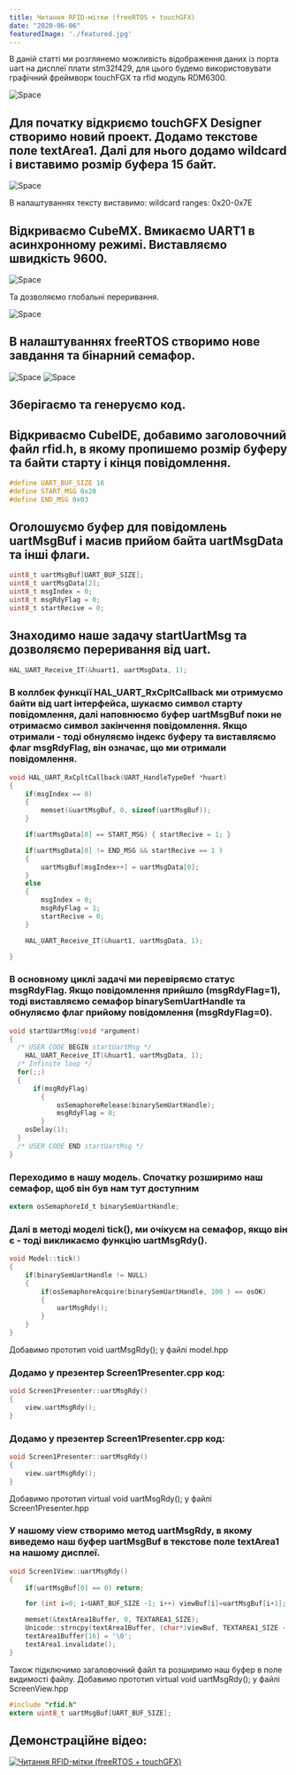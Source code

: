 ```yaml
---
title: Читання RFID-мітки (freeRTOS + touchGFX) 
date: "2020-06-06"
featuredImage: './featured.jpg'
---
```


В даній статті ми розглянемо можливість відображення даних із порта uart на дисплеї плати stm32f429, для цього будемо використовувати графічний фреймворк touchFGX
та rfid модуль RDM6300.
<!-- end -->

![Space](./rdm6300.jpg)

## Для початку відкриємо touchGFX Designer створимо новий проект. Додамо текстове поле textArea1. Далі для нього додамо wildcard і виставимо розмір буфера 15 байт.

![Space](./Screenshot_1.jpg)

В налаштуваннях тексту виставимо: wildcard ranges: 0x20-0x7E

## Відкриваємо CubeMX. Вмикаємо UART1 в асинхронному режимі. Виставляємо швидкість 9600.

![Space](./Screenshot_2.jpg)

Та дозволяємо глобальні переривання.

![Space](./Screenshot_3.jpg)

## В налаштуваннях freeRTOS створимо нове завдання та бінарний семафор.

![Space](./Screenshot_4.jpg)
![Space](./Screenshot_5.jpg)

## Зберігаємо та генеруємо код.

## Відкриваємо CubeIDE, добавимо заголовочний файл rfid.h, в якому пропишемо розмір буферу та байти старту і кінця повідомлення.

```c
#define UART_BUF_SIZE 16
#define START_MSG 0x20
#define END_MSG 0x03
```
## Оголошуємо буфер для повідомлень uartMsgBuf і масив прийом байта uartMsgData та інші флаги.

```c
uint8_t uartMsgBuf[UART_BUF_SIZE];
uint8_t uartMsgData[2];
uint8_t msgIndex = 0;
uint8_t msgRdyFlag = 0;
uint8_t startRecive = 0;
```

## Знаходимо наше задачу startUartMsg та дозволяємо переривання від uart.

```c
HAL_UART_Receive_IT(&huart1, uartMsgData, 1);
```

### В коллбек функції HAL_UART_RxCpltCallback ми отримуємо байти від uart інтерфейса, шукаємо символ старту повідомлення, далі наповнюємо буфер uartMsgBuf поки не отримаємо символ закінчення повідомлення. Якщо отримали - тоді обнуляємо індекс буферу та виставляємо флаг msgRdyFlag, він означає, що ми отримали повідомлення.

```c
void HAL_UART_RxCpltCallback(UART_HandleTypeDef *huart)
{
	if(msgIndex == 0)
	{
		memset(&uartMsgBuf, 0, sizeof(uartMsgBuf));
	}

	if(uartMsgData[0] == START_MSG) { startRecive = 1; }

	if(uartMsgData[0] != END_MSG && startRecive == 1 )
	{
		uartMsgBuf[msgIndex++] = uartMsgData[0];
	}
	else
	{
		msgIndex = 0;
		msgRdyFlag = 1;
		startRecive = 0;
	}

	HAL_UART_Receive_IT(&huart1, uartMsgData, 1);

}
```

### В основному циклі задачі ми перевіряємо статус msgRdyFlag. Якщо повідомлення прийшло (msgRdyFlag=1), тоді виставляємо семафор binarySemUartHandle та обнуляємо флаг прийому повідомлення (msgRdyFlag=0).

```c
void startUartMsg(void *argument)
{
  /* USER CODE BEGIN startUartMsg */
	HAL_UART_Receive_IT(&huart1, uartMsgData, 1);
  /* Infinite loop */
  for(;;)
  {
	  if(msgRdyFlag)
	  	{
	  		osSemaphoreRelease(binarySemUartHandle);
	  		msgRdyFlag = 0;
	  	}
    osDelay(1);
  }
  /* USER CODE END startUartMsg */
}
```
### Переходимо в нашу модель. Спочатку розширимо наш семафор, щоб він був нам тут доступним

```c
extern osSemaphoreId_t binarySemUartHandle;
```
### Далі в методі моделі tick(), ми очікуєм на семафор, якщо він є - тоді викликаємо функцію uartMsgRdy().

```c
void Model::tick()
{
	if(binarySemUartHandle != NULL)
	{
		if(osSemaphoreAcquire(binarySemUartHandle, 100 ) == osOK)
		{
			uartMsgRdy();
		}
	}
}
```
Добавимо прототип void uartMsgRdy(); у файлі model.hpp

### Додамо у презентер Screen1Presenter.cpp код:

```c
void Screen1Presenter::uartMsgRdy()
{
	view.uartMsgRdy();
}
```

### Додамо у презентер Screen1Presenter.cpp код:

```c
void Screen1Presenter::uartMsgRdy()
{
	view.uartMsgRdy();
}
```
Добавимо прототип virtual void uartMsgRdy(); у файлі Screen1Presenter.hpp 

### У нашому view створимо метод uartMsgRdy, в якому виведемо наш буфер uartMsgBuf в текстове поле textArea1 на нашому дисплеї.

```c
void Screen1View::uartMsgRdy()
{
	if(uartMsgBuf[0] == 0) return;

	for (int i=0; i<UART_BUF_SIZE -1; i++) viewBuf[i]=uartMsgBuf[i+1];

	memset(&textArea1Buffer, 0, TEXTAREA1_SIZE);
	Unicode::strncpy(textArea1Buffer, (char*)viewBuf, TEXTAREA1_SIZE - 1 );
	textArea1Buffer[16] = '\0';
	textArea1.invalidate();
}
```
Також підключимо загаловочний файл та розширимо наш буфер в поле видимості файлу.
Добавимо прототип virtual void uartMsgRdy(); у файлі ScreenView.hpp 
```c
#include "rfid.h"
extern uint8_t uartMsgBuf[UART_BUF_SIZE];
```

## Демонстраційне відео:

[![Читання RFID-мітки (freeRTOS + touchGFX) ](https://img.youtube.com/vi/RopXT0X9rzg/0.jpg)](https://www.youtube.com/watch?v=RopXT0X9rzg "Читання RFID-мітки (freeRTOS + touchGFX) ")

